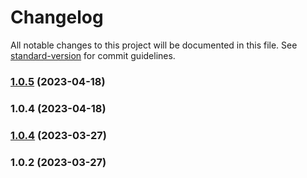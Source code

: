 # Changelog

All notable changes to this project will be documented in this file. See [standard-version](https://github.com/conventional-changelog/standard-version) for commit guidelines.

### [1.0.5](https://github.com/Nanopublication/nanopub-js/compare/v1.0.4...v1.0.5) (2023-04-18)

### 1.0.4 (2023-04-18)

### [1.0.4](https://github.com/knowledgepixels/nanopub-utils/compare/v1.0.2...v1.0.4) (2023-03-27)

### 1.0.2 (2023-03-27)
